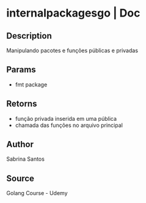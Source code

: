 # internalpackagesgo | Doc

## Description
Manipulando pacotes e funções públicas e privadas

 ## Params
- fmt package

 ## Retorns
- função privada inserida em uma pública
- chamada das funções no arquivo principal

 ## Author
 Sabrina Santos

 ## Source
 Golang Course - Udemy
